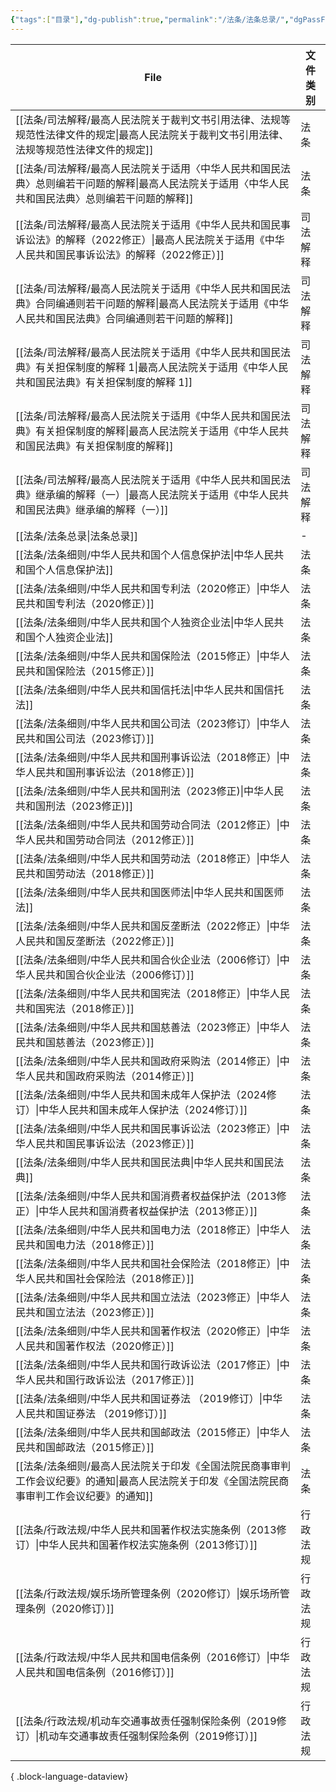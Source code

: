 ```yaml
---
{"tags":["目录"],"dg-publish":true,"permalink":"/法条/法条总录/","dgPassFrontmatter":true}
---
```


| File                                                                                    | 文件类别 |
| --------------------------------------------------------------------------------------- | ---- |
| [[法条/司法解释/最高人民法院关于裁判文书引用法律、法规等规范性法律文件的规定\|最高人民法院关于裁判文书引用法律、法规等规范性法律文件的规定]]           | 法条   |
| [[法条/司法解释/最高人民法院关于适用〈中华人民共和国民法典〉总则编若干问题的解释\|最高人民法院关于适用〈中华人民共和国民法典〉总则编若干问题的解释]]       | 法条   |
| [[法条/司法解释/最高人民法院关于适用《中华人民共和国民事诉讼法》的解释（2022修正）\|最高人民法院关于适用《中华人民共和国民事诉讼法》的解释（2022修正）]] | 司法解释 |
| [[法条/司法解释/最高人民法院关于适用《中华人民共和国民法典》合同编通则若干问题的解释\|最高人民法院关于适用《中华人民共和国民法典》合同编通则若干问题的解释]]   | 司法解释 |
| [[法条/司法解释/最高人民法院关于适用《中华人民共和国民法典》有关担保制度的解释 1\|最高人民法院关于适用《中华人民共和国民法典》有关担保制度的解释 1]]     | 司法解释 |
| [[法条/司法解释/最高人民法院关于适用《中华人民共和国民法典》有关担保制度的解释\|最高人民法院关于适用《中华人民共和国民法典》有关担保制度的解释]]         | 司法解释 |
| [[法条/司法解释/最高人民法院关于适用《中华人民共和国民法典》继承编的解释（一）\|最高人民法院关于适用《中华人民共和国民法典》继承编的解释（一）]]         | 司法解释 |
| [[法条/法条总录\|法条总录]]                                                                    | \-   |
| [[法条/法条细则/中华人民共和国个人信息保护法\|中华人民共和国个人信息保护法]]                                           | 法条   |
| [[法条/法条细则/中华人民共和国专利法（2020修正）\|中华人民共和国专利法（2020修正）]]                                   | 法条   |
| [[法条/法条细则/中华人民共和国个人独资企业法\|中华人民共和国个人独资企业法]]                                           | 法条   |
| [[法条/法条细则/中华人民共和国保险法（2015修正）\|中华人民共和国保险法（2015修正）]]                                   | 法条   |
| [[法条/法条细则/中华人民共和国信托法\|中华人民共和国信托法]]                                                   | 法条   |
| [[法条/法条细则/中华人民共和国公司法（2023修订）\|中华人民共和国公司法（2023修订）]]                                   | 法条   |
| [[法条/法条细则/中华人民共和国刑事诉讼法（2018修正）\|中华人民共和国刑事诉讼法（2018修正）]]                               | 法条   |
| [[法条/法条细则/中华人民共和国刑法（2023修正)\|中华人民共和国刑法（2023修正)]]                                     | 法条   |
| [[法条/法条细则/中华人民共和国劳动合同法（2012修正）\|中华人民共和国劳动合同法（2012修正）]]                               | 法条   |
| [[法条/法条细则/中华人民共和国劳动法（2018修正）\|中华人民共和国劳动法（2018修正）]]                                   | 法条   |
| [[法条/法条细则/中华人民共和国医师法\|中华人民共和国医师法]]                                                   | 法条   |
| [[法条/法条细则/中华人民共和国反垄断法（2022修正）\|中华人民共和国反垄断法（2022修正）]]                                 | 法条   |
| [[法条/法条细则/中华人民共和国合伙企业法（2006修订）\|中华人民共和国合伙企业法（2006修订）]]                               | 法条   |
| [[法条/法条细则/中华人民共和国宪法（2018修正）\|中华人民共和国宪法（2018修正）]]                                     | 法条   |
| [[法条/法条细则/中华人民共和国慈善法（2023修正）\|中华人民共和国慈善法（2023修正）]]                                   | 法条   |
| [[法条/法条细则/中华人民共和国政府采购法（2014修正）\|中华人民共和国政府采购法（2014修正）]]                               | 法条   |
| [[法条/法条细则/中华人民共和国未成年人保护法（2024修订）\|中华人民共和国未成年人保护法（2024修订）]]                           | 法条   |
| [[法条/法条细则/中华人民共和国民事诉讼法（2023修正）\|中华人民共和国民事诉讼法（2023修正）]]                               | 法条   |
| [[法条/法条细则/中华人民共和国民法典\|中华人民共和国民法典]]                                                   | 法条   |
| [[法条/法条细则/中华人民共和国消费者权益保护法（2013修正）\|中华人民共和国消费者权益保护法（2013修正）]]                         | 法条   |
| [[法条/法条细则/中华人民共和国电力法（2018修正）\|中华人民共和国电力法（2018修正）]]                                   | 法条   |
| [[法条/法条细则/中华人民共和国社会保险法（2018修正）\|中华人民共和国社会保险法（2018修正）]]                               | 法条   |
| [[法条/法条细则/中华人民共和国立法法（2023修正）\|中华人民共和国立法法（2023修正）]]                                   | 法条   |
| [[法条/法条细则/中华人民共和国著作权法（2020修正）\|中华人民共和国著作权法（2020修正）]]                                 | 法条   |
| [[法条/法条细则/中华人民共和国行政诉讼法（2017修正）\|中华人民共和国行政诉讼法（2017修正）]]                               | 法条   |
| [[法条/法条细则/中华人民共和国证券法 （2019修订）\|中华人民共和国证券法 （2019修订）]]                                 | 法条   |
| [[法条/法条细则/中华人民共和国邮政法（2015修正）\|中华人民共和国邮政法（2015修正）]]                                   | 法条   |
| [[法条/法条细则/最高人民法院关于印发《全国法院民商事审判工作会议纪要》的通知\|最高人民法院关于印发《全国法院民商事审判工作会议纪要》的通知]]           | 法条   |
| [[法条/行政法规/中华人民共和国著作权法实施条例（2013修订）\|中华人民共和国著作权法实施条例（2013修订）]]                         | 行政法规 |
| [[法条/行政法规/娱乐场所管理条例（2020修订）\|娱乐场所管理条例（2020修订）]]                                       | 行政法规 |
| [[法条/行政法规/中华人民共和国电信条例（2016修订）\|中华人民共和国电信条例（2016修订）]]                                 | 行政法规 |
| [[法条/行政法规/机动车交通事故责任强制保险条例（2019修订）\|机动车交通事故责任强制保险条例（2019修订）]]                         | 行政法规 |

{ .block-language-dataview}

